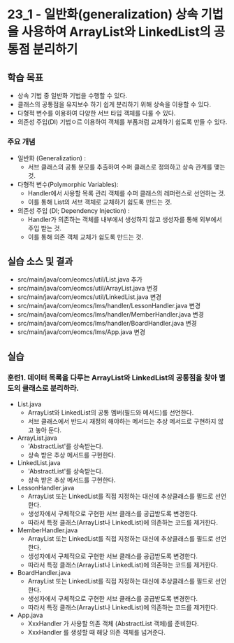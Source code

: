 # 23_1 - 일반화(generalization) 상속 기법을 사용하여 ArrayList와 LinkedList의 공통점 분리하기


## 학습 목표

 - 상속 기법 중 일반화 기법을 수행할 수 있다.
 - 클래스의 공통점을 유지보수 하기 쉽게 분리하기 위해 상속을 이용할 수 있다.
 - 다형적 변수를 이용하여 다양한 서브 타입 객체를 다룰 수 있다.
 - 의존성 주입(DI) 기법ㅇ르 이용하여 객체를 부품처럼 교체하기 쉽도록 만들 수 있다.
 
 
 ### 주요 개념
 
 - 일반화 (Generalization) : 
   - 서브 클래스의 공통 분모를 추출하여 수퍼 클래스로 정의하고 상속 관계를 맺는것.
 - 다형적 변수(Polymorphic Variables): 
   - Handler에서 사용할 목록 관리 객체를 수퍼 클래스의 레퍼런스로 선언하는 것.
   - 이를 통해 List의 서브 객체로 교체하기 쉽도록 만드는 것.
 - 의존성 주입 (DI; Dependency Injection) : 
   - Handler가 의존하는 객체를 내부에서 생성하지 않고 생성자를 통해 외부에서 주입 받는 것.
   - 이를 통해 의존 객체 교체가 쉽도록 만드는 것. 


## 실습 소스 및 결과

- src/main/java/com/eomcs/util/List.java 추가
- src/main/java/com/eomcs/util/ArrayList.java 변경
- src/main/java/com/eomcs/util/LinkedList.java 변경
- src/main/java/com/eomcs/lms/handler/LessonHandler.java 변경
- src/main/java/com/eomcs/lms/handler/MemberHandler.java 변경
- src/main/java/com/eomcs/lms/handler/BoardHandler.java 변경
- src/main/java/com/eomcs/lms/App.java 변경

## 실습

### 훈련1. 데이터 목록을 다루는 ArrayList와 LinkedList의 공통점을 찾아 별도의 클래스로 분리하라.

- List.java
    - ArrayList와 LinkedList의 공통 멤버(필드와 메서드)를 선언한다.  
    - 서브 클래스에서 반드시 재정의 해야하는 메서드는 추상 메서드로 구현하지 않고 놓아 둔다.
- ArrayList.java
    - 'AbstractList'를 상속받는다.
    - 상속 받은 추상 메서드를 구현한다.
- LinkedList.java
    - 'AbstractList'를 상속받는다.
    - 상속 받은 추상 메서드를 구현한다.
- LessonHandler.java
    - ArrayList 또는 LinkedList를 직접 지정하는 대신에 추상클래스를 필드로 선언한다.
    - 생성자에서 구체적으로 구현한 서브 클래스를 공급받도록 변경한다.
    - 따라서 특정  클래스(ArrayList나 LinkedList)에 의존하는 코드를 제거한다.
- MemberHandler.java
    - ArrayList 또는 LinkedList를 직접 지정하는 대신에 추상클래스를 필드로 선언한다.
    - 생성자에서 구체적으로 구현한 서브 클래스를 공급받도록 변경한다.
    - 따라서 특정  클래스(ArrayList나 LinkedList)에 의존하는 코드를 제거한다.
- BoardHandler.java
    - ArrayList 또는 LinkedList를 직접 지정하는 대신에 추상클래스를 필드로 선언한다.
    - 생성자에서 구체적으로 구현한 서브 클래스를 공급받도록 변경한다.
    - 따라서 특정  클래스(ArrayList나 LinkedList)에 의존하는 코드를 제거한다.
- App.java
    - XxxHandler 가 사용할 의존 객체 (AbstractList 객체)를 준비한다.
    - XxxHandler 를 생성할 때 해당 의존 객체를 넘겨준다.
    
